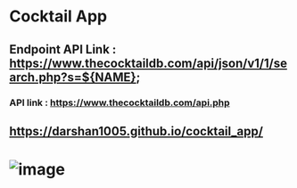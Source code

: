 # Cocktail App
## Endpoint API Link : https://www.thecocktaildb.com/api/json/v1/1/search.php?s=${NAME};
### API link : https://www.thecocktaildb.com/api.php
## https://darshan1005.github.io/cocktail_app/
# ![image](https://github.com/darshan1005/cocktail_app/assets/114302987/fedd0035-f106-4d74-8b11-139d4045cfc4)
